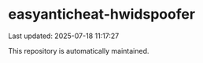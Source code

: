 # easyanticheat-hwidspoofer

Last updated: 2025-07-18 11:17:27

This repository is automatically maintained.
